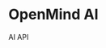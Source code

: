 <p float="left">
    <img alt="" src="https://img.shields.io/badge/Python-FFD43B?style=for-the-badge&logo=python&logoColor=blue" />
    <img alt="" src="https://img.shields.io/badge/Django-092E20?style=for-the-badge&logo=django&logoColor=green" />
    <img alt="" src="https://img.shields.io/badge/django%20rest-ff1709?style=for-the-badge&logo=django&logoColor=white" />
    <img alt="" src="https://img.shields.io/badge/Docker-2CA5E0?style=for-the-badge&logo=docker&logoColor=white" />
    <img alt="" src="https://img.shields.io/badge/PostgreSQL-316192?style=for-the-badge&logo=postgresql&logoColor=white" />
    <img alt="" src="https://img.shields.io/badge/redis-CC0000.svg?&style=for-the-badge&logo=redis&logoColor=white" />
</p>

# OpenMind AI
AI API
